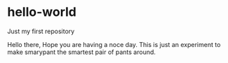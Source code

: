 # hello-world

Just my first repository

Hello there,
Hope you are having a noce day.
This is just an experiment to make smarypant the smartest pair of pants around.
